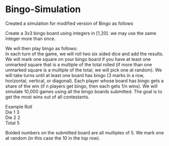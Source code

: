 # Bingo-Simulation
Created a simulation for modified version of Bingo as follows

Create a 3x3 bingo board using integers in [1,20]. we may use the same integer more than once.													
													
We will then play bingo as follows:													
In each turn of the game, we will roll two six sided dice and add the results. We will mark one square on your bingo board if you have at least one unmarked square that is a multiple of the total rolled (if more than one unmarked square is a multiple of the total, we will pick one at random). We will take turns until at least one board has bingo (3 marks in a row, horizontal, vertical, or diagonal). Each player whose board has bingo gets a share of the win (if n players get bingo, then each gets 1/n wins). We will simulate 10,000 games using all the bingo boards submitted. The goal is to get the most wins out of all contestants.																								
													
Example Roll													
Die 1	3												
Die 2	2												
Total	5												
													
Bolded numbers on the submitted board are all multiples of 5.  We mark one at random (in this case the 10 in the top row).													
													
													
